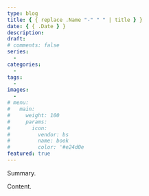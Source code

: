 ```yaml
---
type: blog
title: { { replace .Name "-" " " | title } }
date: { { .Date } }
description:
draft:
# comments: false
series:
  -
categories:
  -
tags:
  -
images:
  -
# menu:
#   main:
#     weight: 100
#     params:
#       icon:
#         vendor: bs
#         name: book
#         color: '#e24d0e
featured: true
---
```


Summary.

<!--more-->

Content.
